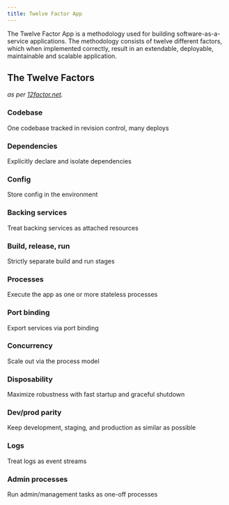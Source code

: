 ```yaml
---
title: Twelve Factor App
---
```


The Twelve Factor App is a methodology used for building software-as-a-service applications. The methodology consists of twelve different factors, which when implemented correctly, result in an extendable, deployable, maintainable and scalable application.

## The Twelve Factors
*as per [12factor.net](https://12factor.net/).*

### Codebase
One codebase tracked in revision control, many deploys

### Dependencies
Explicitly declare and isolate dependencies

### Config
Store config in the environment

### Backing services
Treat backing services as attached resources

### Build, release, run
Strictly separate build and run stages

### Processes
Execute the app as one or more stateless processes

### Port binding
Export services via port binding

### Concurrency
Scale out via the process model

### Disposability
Maximize robustness with fast startup and graceful shutdown

### Dev/prod parity
Keep development, staging, and production as similar as possible

### Logs
Treat logs as event streams

### Admin processes
Run admin/management tasks as one-off processes